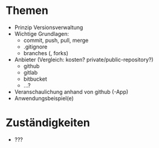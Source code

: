 # Themen #
- Prinzip Versionsverwaltung
- Wichtige Grundlagen:
	- commit, push, pull, merge
	- .gitignore
	- branches (, forks)
- Anbieter (Vergleich: kosten? private/public-repository?)
	- github
	- gitlab
	- bitbucket
	- ...?
- Veranschaulichung anhand von github (-App)
- Anwendungsbeispiel(e)

# Zuständigkeiten #
- ???